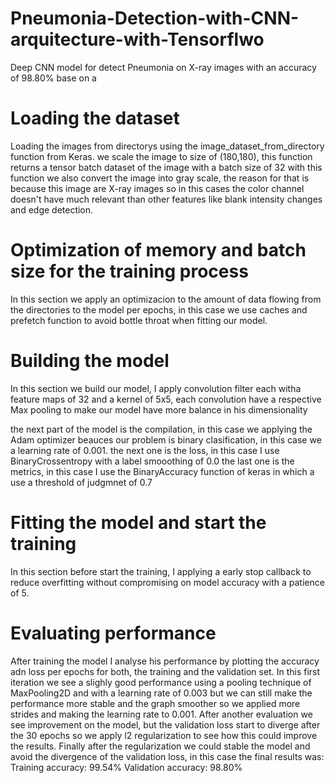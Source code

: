 # Pneumonia-Detection-with-CNN-arquitecture-with-Tensorflwo
 Deep CNN model for detect Pneumonia on X-ray images with an accuracy of 98.80% base on a
 
# Loading the dataset

Loading the images from directorys using the image_dataset_from_directory function from Keras.
we scale the image to size of (180,180), this function returns a tensor batch dataset of the image with a batch size of 32
with this function we also convert the image into gray scale, the reason for that is because this image are X-ray images so 
in this cases the color channel doesn't have much relevant than other features like blank intensity changes and edge detection.

# Optimization of memory and batch size for the training process
In this section we apply an optimizacion to the amount of data flowing from the directories to the model per epochs, in this case we use caches and prefetch function to avoid bottle throat when fitting our model.

# Building the model
In this section we build our model, I apply convolution filter each witha feature maps of 32 and a kernel of 5x5, each convolution have a respective Max pooling to make our model have more balance in his dimensionality

the next part of the model is the compilation, in this case we applying the Adam optimizer beauces our problem is binary clasification, in this case we a learning rate of 0.001.
the next one is the loss, in this case I use BinaryCrossentropy with a label smooothing of 0.0
the last one is the metrics, in this case I use the BinaryAccuracy function of keras in which a use a threshold of judgmnet of 0.7

# Fitting the model and start the training
In this section before start the training, I applying a early stop callback to reduce overfitting without compromising
on model accuracy with a patience of 5.

# Evaluating performance
After training the model I analyse his performance by plotting the accuracy adn loss per epochs for both, the training and the validation set.
In this first iteration we see a slighly good performance using a pooling technique of MaxPooling2D and with a learning rate of 0.003
but we can still make the performance more stable and the graph smoother so we applied more strides and making the learning rate to 0.001.
After another evaluation we see improvement on the model, but the validation loss start to diverge after the 30 epochs so we apply l2 regularization to see how this could improve the results.
Finally after the regularization we could stable the model and avoid the divergence of the validation loss, in this case the final results was:
Training accuracy: 99.54%
Validation accuracy: 98.80%
